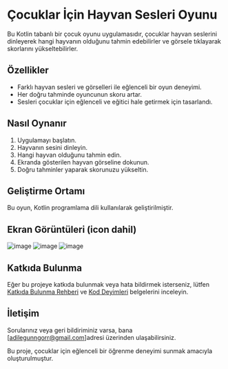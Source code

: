 # Çocuklar İçin Hayvan Sesleri Oyunu

Bu Kotlin tabanlı bir çocuk oyunu uygulamasıdır, çocuklar hayvan seslerini dinleyerek hangi hayvanın olduğunu tahmin edebilirler ve görsele tıklayarak skorlarını yükseltebilirler.

## Özellikler

- Farklı hayvan sesleri ve görselleri ile eğlenceli bir oyun deneyimi.
- Her doğru tahminde oyuncunun skoru artar.
- Sesleri çocuklar için eğlenceli ve eğitici hale getirmek için tasarlandı.

## Nasıl Oynanır

1. Uygulamayı başlatın.
2. Hayvanın sesini dinleyin.
3. Hangi hayvan olduğunu tahmin edin.
4. Ekranda gösterilen hayvan görseline dokunun.
5. Doğru tahminler yaparak skorunuzu yükseltin.

## Geliştirme Ortamı

Bu oyun, Kotlin programlama dili kullanılarak geliştirilmiştir. 

## Ekran Görüntüleri (icon dahil)

![image](https://github.com/Adl1coder/HayvanBulmaca/assets/93915867/4f9a0c56-abf7-4298-b26e-a51aae38203f)
![image](https://github.com/Adl1coder/HayvanBulmaca/assets/93915867/02e7f918-77bd-4876-815f-bb2e1977deb3)
![image](https://github.com/Adl1coder/HayvanBulmaca/assets/93915867/7eb2f571-840d-4116-a02a-02fbb2c4c024)




## Katkıda Bulunma

Eğer bu projeye katkıda bulunmak veya hata bildirmek isterseniz, lütfen [Katkıda Bulunma Rehberi](CONTRIBUTING.md) ve [Kod Deyimleri](CODE_OF_CONDUCT.md) belgelerini inceleyin.

## İletişim

Sorularınız veya geri bildiriminiz varsa, bana [adilegunngorr@gmail.com]adresi üzerinden ulaşabilirsiniz.

Bu proje, çocuklar için eğlenceli bir öğrenme deneyimi sunmak amacıyla oluşturulmuştur. 

